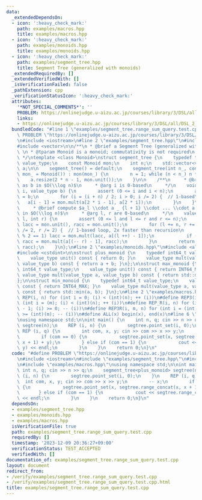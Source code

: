 ```yaml
---
data:
  _extendedDependsOn:
  - icon: ':heavy_check_mark:'
    path: examples/macros.hpp
    title: examples/macros.hpp
  - icon: ':heavy_check_mark:'
    path: examples/monoids.hpp
    title: examples/monoids.hpp
  - icon: ':heavy_check_mark:'
    path: examples/segment_tree.hpp
    title: Segment Tree (generalized with monoids)
  _extendedRequiredBy: []
  _extendedVerifiedWith: []
  _isVerificationFailed: false
  _pathExtension: cpp
  _verificationStatusIcon: ':heavy_check_mark:'
  attributes:
    '*NOT_SPECIAL_COMMENTS*': ''
    PROBLEM: https://onlinejudge.u-aizu.ac.jp/courses/library/3/DSL/all/DSL_2_B
    links:
    - https://onlinejudge.u-aizu.ac.jp/courses/library/3/DSL/all/DSL_2_B
  bundledCode: "#line 1 \"examples/segment_tree.range_sum_query.test.cpp\"\n#define\
    \ PROBLEM \"https://onlinejudge.u-aizu.ac.jp/courses/library/3/DSL/all/DSL_2_B\"\
    \n#include <iostream>\n#line 2 \"examples/segment_tree.hpp\"\n#include <cassert>\n\
    #include <vector>\n\n/**\n * @brief a Segment Tree (generalized with monoids)\
    \ \n * @tparam Monoid is a monoid; commutativity is not required\n * @see https://en.wikipedia.org/wiki/Segment_tree\n\
    \ */\ntemplate <class Monoid>\nstruct segment_tree {\n    typedef typename Monoid::value_type\
    \ value_type;\n    const Monoid mon;\n    int n;\n    std::vector<value_type>\
    \ a;\n\n    segment_tree() = default;\n    segment_tree(int n_, const Monoid &\
    \ mon_ = Monoid()) : mon(mon_) {\n        n = 1; while (n < n_) n *= 2;\n    \
    \    a.resize(2 * n - 1, mon.unit());\n    }\n\n    /**\n     * @brief set $a_i$\
    \ as b in $O(\\log n)$\n     * @arg i is 0-based\n     */\n    void point_set(int\
    \ i, value_type b) {\n        assert (0 <= i and i < n);\n        a[i + n - 1]\
    \ = b;\n        for (i = (i + n) / 2; i > 0; i /= 2) {  // 1-based\n         \
    \   a[i - 1] = mon.mult(a[2 * i - 1], a[2 * i]);\n        }\n    }\n\n    /**\n\
    \     * @brief compute $a_l \\cdot a _ {l + 1} \\cdot ... \\cdot a _ {r - 1}$\
    \ in $O(\\log n)$\n     * @arg l, r are 0-based\n     */\n    value_type range_concat(int\
    \ l, int r) {\n        assert (0 <= l and l <= r and r <= n);\n        value_type\
    \ lacc = mon.unit(), racc = mon.unit();\n        for (l += n, r += n; l < r; l\
    \ /= 2, r /= 2) {  // 1-based loop, 2x faster than recursion\n            if (l\
    \ % 2 == 1) lacc = mon.mult(lacc, a[(l ++) - 1]);\n            if (r % 2 == 1)\
    \ racc = mon.mult(a[(-- r) - 1], racc);\n        }\n        return mon.mult(lacc,\
    \ racc);\n    }\n};\n#line 2 \"examples/monoids.hpp\"\n#include <algorithm>\n\
    #include <cstdint>\n\nstruct plus_monoid {\n    typedef int64_t value_type;\n\
    \    value_type unit() const { return 0; }\n    value_type mult(value_type a,\
    \ value_type b) const { return a + b; }\n};\n\nstruct max_monoid {\n    typedef\
    \ int64_t value_type;\n    value_type unit() const { return INT64_MIN; }\n   \
    \ value_type mult(value_type a, value_type b) const { return std::max(a, b); }\n\
    };\n\nstruct min_monoid {\n    typedef int64_t value_type;\n    value_type unit()\
    \ const { return INT64_MAX; }\n    value_type mult(value_type a, value_type b)\
    \ const { return std::min(a, b); }\n};\n#line 2 \"examples/macros.hpp\"\n#define\
    \ REP(i, n) for (int i = 0; (i) < (int)(n); ++ (i))\n#define REP3(i, m, n) for\
    \ (int i = (m); (i) < (int)(n); ++ (i))\n#define REP_R(i, n) for (int i = (int)(n)\
    \ - 1; (i) >= 0; -- (i))\n#define REP3R(i, m, n) for (int i = (int)(n) - 1; (i)\
    \ >= (int)(m); -- (i))\n#define ALL(x) begin(x), end(x)\n#line 6 \"examples/segment_tree.range_sum_query.test.cpp\"\
    \nusing namespace std;\n\nint main() {\n    int n, q; cin >> n >> q;\n    segment_tree<plus_monoid>\
    \ segtree(n);\n    REP (i, n) {\n        segtree.point_set(i, 0);\n    }\n   \
    \ REP (i, q) {\n        int com, x, y; cin >> com >> x >> y;\n        -- x;\n\
    \        if (com == 0) {\n            segtree.point_set(x, segtree.range_concat(x,\
    \ x + 1) + y);\n        } else if (com == 1) {\n            cout << segtree.range_concat(x,\
    \ y) << endl;\n        }\n    }\n    return 0;\n}\n"
  code: "#define PROBLEM \"https://onlinejudge.u-aizu.ac.jp/courses/library/3/DSL/all/DSL_2_B\"\
    \n#include <iostream>\n#include \"examples/segment_tree.hpp\"\n#include \"examples/monoids.hpp\"\
    \n#include \"examples/macros.hpp\"\nusing namespace std;\n\nint main() {\n   \
    \ int n, q; cin >> n >> q;\n    segment_tree<plus_monoid> segtree(n);\n    REP\
    \ (i, n) {\n        segtree.point_set(i, 0);\n    }\n    REP (i, q) {\n      \
    \  int com, x, y; cin >> com >> x >> y;\n        -- x;\n        if (com == 0)\
    \ {\n            segtree.point_set(x, segtree.range_concat(x, x + 1) + y);\n \
    \       } else if (com == 1) {\n            cout << segtree.range_concat(x, y)\
    \ << endl;\n        }\n    }\n    return 0;\n}\n"
  dependsOn:
  - examples/segment_tree.hpp
  - examples/monoids.hpp
  - examples/macros.hpp
  isVerificationFile: true
  path: examples/segment_tree.range_sum_query.test.cpp
  requiredBy: []
  timestamp: '2023-12-09 20:36:27+09:00'
  verificationStatus: TEST_ACCEPTED
  verifiedWith: []
documentation_of: examples/segment_tree.range_sum_query.test.cpp
layout: document
redirect_from:
- /verify/examples/segment_tree.range_sum_query.test.cpp
- /verify/examples/segment_tree.range_sum_query.test.cpp.html
title: examples/segment_tree.range_sum_query.test.cpp
---
```

